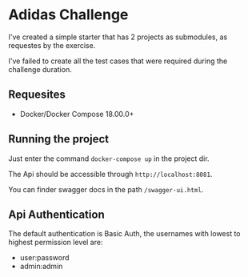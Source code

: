 # Adidas Challenge

I've created a simple starter that has 2 projects as submodules, as requestes by the exercise.

I've failed to create all the test cases that were required during the challenge duration.

## Requesites

- Docker/Docker Compose 18.00.0+


## Running the project

Just enter the command `docker-compose up` in the project dir.

The Api should be accessible through `http://localhost:8081`.

You can finder swagger docs in the path `/swagger-ui.html`.


## Api Authentication

The default authentication is Basic Auth, the usernames with lowest to highest permission level are:

- user:password
- admin:admin
